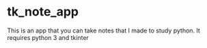 # tk_note_app
This is an app that you can take notes that I made to study python. It requires python 3 and tkinter
